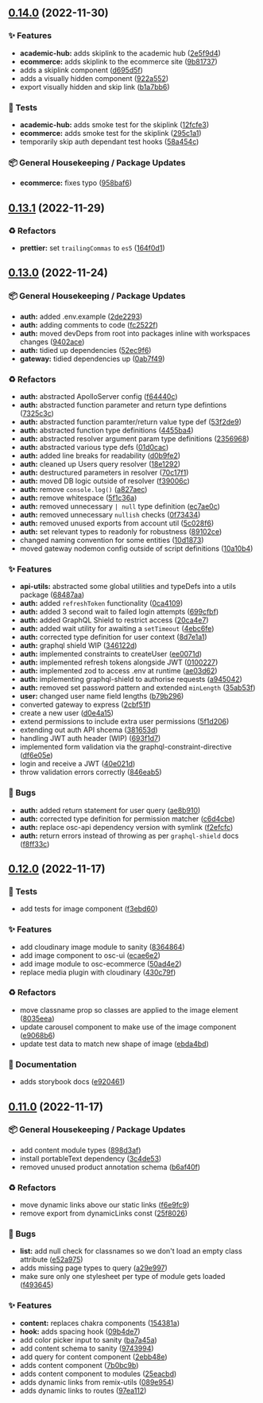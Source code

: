 ## [0.14.0](https://github.com/Open-Study-College/osc/compare/v0.13.1...v0.14.0) (2022-11-30)


### ✨ Features

* **academic-hub:** adds skiplink to the academic hub ([2e5f9d4](https://github.com/Open-Study-College/osc/commit/2e5f9d44ad5f34629e047c6619fd3d4ce02c6e5e))
* **ecommerce:** adds skiplink to the ecommerce site ([9b81737](https://github.com/Open-Study-College/osc/commit/9b817372b7e05a7f19b5d9fdf425bad1437ff428))
* adds a skiplink component ([d695d5f](https://github.com/Open-Study-College/osc/commit/d695d5f91b7bcd803a6baa568d5cf746f9dd593f))
* adds a visually hidden component ([922a552](https://github.com/Open-Study-College/osc/commit/922a5523bd2539645b503f1c0846fb62fb4bbfb5))
* export visually hidden and skip link ([b1a7bb6](https://github.com/Open-Study-College/osc/commit/b1a7bb61a60812585269b2c915310f7df4e99b52))


### 🧪 Tests

* **academic-hub:** adds smoke test for the skiplink ([12fcfe3](https://github.com/Open-Study-College/osc/commit/12fcfe3461ab6d8770240617bb10b86d773eefaf))
* **ecommerce:** adds smoke test for the skiplink ([295c1a1](https://github.com/Open-Study-College/osc/commit/295c1a192f9abba97ae2ccfa19032b989d0d5cb1))
* temporarily skip auth dependant test hooks ([58a454c](https://github.com/Open-Study-College/osc/commit/58a454cb2bbacc65120a3e30f069bf2c1d420784))


### 📦 General Housekeeping / Package Updates

* **ecommerce:** fixes typo ([958baf6](https://github.com/Open-Study-College/osc/commit/958baf6a2c5c489ef90d3f700f8a7beb604ec506))

## [0.13.1](https://github.com/Open-Study-College/osc/compare/v0.13.0...v0.13.1) (2022-11-29)


### ♻️ Refactors

* **prettier:** set `trailingCommas` to `es5` ([164f0d1](https://github.com/Open-Study-College/osc/commit/164f0d1913d2f673eadb40d74704a81803cc76d5))

## [0.13.0](https://github.com/Open-Study-College/osc/compare/v0.12.0...v0.13.0) (2022-11-24)


### 📦 General Housekeeping / Package Updates

* **auth:** added .env.example ([2de2293](https://github.com/Open-Study-College/osc/commit/2de2293e7d07e5252f36c7b45553ef503b885ddd))
* **auth:** adding comments to code ([fc2522f](https://github.com/Open-Study-College/osc/commit/fc2522fc4b847132be1d2c3f4295f3b0ac91b4d4))
* **auth:** moved devDeps from root into packages inline with workspaces changes ([9402ace](https://github.com/Open-Study-College/osc/commit/9402ace9b28abbd24c183fe029cbd859ef8c60bc))
* **auth:** tidied up dependencies ([52ec9f6](https://github.com/Open-Study-College/osc/commit/52ec9f62694bf0e6f6c5dd795714a588b256ff96))
* **gateway:** tidied dependencies up ([0ab7f49](https://github.com/Open-Study-College/osc/commit/0ab7f49e1d9a114b5b8bce8ec67474b4cadb62b1))


### ♻️ Refactors

* **auth:** abstracted ApolloServer config ([f64440c](https://github.com/Open-Study-College/osc/commit/f64440c3e6e4f0ec04b04b4f741e0721baaf9f20))
* **auth:** abstracted function parameter and return type defintions ([7325c3c](https://github.com/Open-Study-College/osc/commit/7325c3c617259739d583b334e4536e0ae4ba658f))
* **auth:** abstracted function paramter/return value type def ([53f2de9](https://github.com/Open-Study-College/osc/commit/53f2de9cee65b475864ee2479f29880297a60b8c))
* **auth:** abstracted function type definitions ([4455ba4](https://github.com/Open-Study-College/osc/commit/4455ba4767f5a5921fb36fc6ccd3d70f6d886791))
* **auth:** abstracted resolver argument param type definitions ([2356968](https://github.com/Open-Study-College/osc/commit/2356968ee6addae7eb73483a5a1ba818a4482e32))
* **auth:** abstracted various type defs ([01d0cac](https://github.com/Open-Study-College/osc/commit/01d0cacb2c5a0ea77eb8f5b6363def19cc81db06))
* **auth:** added line breaks for readability ([d0b9fe2](https://github.com/Open-Study-College/osc/commit/d0b9fe280ad547070ae99807d468c028edfa2d9d))
* **auth:** cleaned up Users query resolver ([18e1292](https://github.com/Open-Study-College/osc/commit/18e12920ead708847b1e6d7943ba1854a7c9aec7))
* **auth:** destructured parameters in resolver ([70c17f1](https://github.com/Open-Study-College/osc/commit/70c17f10165e6e49ed7b140eb11cf866bc1acec1))
* **auth:** moved DB logic outside of resolver ([f39006c](https://github.com/Open-Study-College/osc/commit/f39006c9866e681db7011e1f88ed9897968cafc2))
* **auth:** remove `console.log()` ([a827aec](https://github.com/Open-Study-College/osc/commit/a827aece3805ce6eb6a20a5e6b1211fdede9cd34))
* **auth:** remove whitespace ([5f1c36a](https://github.com/Open-Study-College/osc/commit/5f1c36a2e9980c37c7ccbfd40b9b0b0340dbc3ee))
* **auth:** removed unnecessary `| null` type definition ([ec7ae0c](https://github.com/Open-Study-College/osc/commit/ec7ae0cfbb2037cd0a3ed7ed52d3c42279213931))
* **auth:** removed unnecessary `nullish` checks ([0f73434](https://github.com/Open-Study-College/osc/commit/0f734348a1c969177f947f3c55fcdf96cdecb303))
* **auth:** removed unused exports from account util ([5c028f6](https://github.com/Open-Study-College/osc/commit/5c028f65a7ed9d8260492531887217ec2c165ed4))
* **auth:** set relevant types to readonly for robustness ([89102ce](https://github.com/Open-Study-College/osc/commit/89102ce1bba70bd688a4c5999ec9bb79afd1fd05))
* changed naming convention for some entities ([10d1873](https://github.com/Open-Study-College/osc/commit/10d18739bac3fb7a5d4ae46acdbb300863bda197))
* moved gateway nodemon config outside of script definitions ([10a10b4](https://github.com/Open-Study-College/osc/commit/10a10b408bfa508fbb5c8001cb13515b53ec3bfe))


### ✨ Features

* **api-utils:** abstracted some global utilities and typeDefs into a utils package ([68487aa](https://github.com/Open-Study-College/osc/commit/68487aa48b862c38b054d539bb086801e3bbb366))
* **auth:** added `refreshToken` functionality ([0ca4109](https://github.com/Open-Study-College/osc/commit/0ca41096f0f49c29ded78cb10f22a42b85d1f1b2))
* **auth:** added 3 second wait to failed login attempts ([699cfbf](https://github.com/Open-Study-College/osc/commit/699cfbfc17677b7451428cbe596062cdf1705bc7))
* **auth:** added GraphQL Shield to restrict access ([20ca4e7](https://github.com/Open-Study-College/osc/commit/20ca4e7982e9f9bc0754b95b1a2f08e7c8ba9ba7))
* **auth:** added wait utility for awaiting a `setTimeout` ([4ebc6fe](https://github.com/Open-Study-College/osc/commit/4ebc6fe17a8ccb7b4c41e6ae5e9e54c0cf9cdf4a))
* **auth:** corrected type definition for user context ([8d7e1a1](https://github.com/Open-Study-College/osc/commit/8d7e1a12716e24b86f80827acc2c94b07327f83c))
* **auth:** graphql shield WIP ([346122d](https://github.com/Open-Study-College/osc/commit/346122d03e0b6e09861043cab3ad9e29cf8b5b48))
* **auth:** implemented constraints to createUser ([ee0071d](https://github.com/Open-Study-College/osc/commit/ee0071dbbce8c2aa2ca36d73341ddeb5037757ea))
* **auth:** implemented refresh tokens alongside JWT ([0100227](https://github.com/Open-Study-College/osc/commit/01002279c0cd574277eeb63a9892e9d41f88677d))
* **auth:** implemented zod to access .env at runtime ([ae03d62](https://github.com/Open-Study-College/osc/commit/ae03d62389fb0679079791a692b9909b38224698))
* **auth:** implementing graphql-shield to authorise requests ([a945042](https://github.com/Open-Study-College/osc/commit/a945042cab5c4d85cc5aceac5266a147b2857123))
* **auth:** removed set password pattern and extended `minLength` ([35ab53f](https://github.com/Open-Study-College/osc/commit/35ab53fc4830805f4647dfc3952add926c11a766))
* **user:** changed user name field lengths ([b79b296](https://github.com/Open-Study-College/osc/commit/b79b296b7f6e617fecf1764b7473d80bf66297f8))
* converted gateway to express ([2cbf51f](https://github.com/Open-Study-College/osc/commit/2cbf51fee09e8bf18c8cfdf0529b51e547fa02f5))
* create a new user ([d0e4a15](https://github.com/Open-Study-College/osc/commit/d0e4a153b75c853e82581a0b8be2f686096b2277))
* extend permissions to include extra user permissions ([5f1d206](https://github.com/Open-Study-College/osc/commit/5f1d206e84a329b316a17df609d2d01f26c0fce6))
* extending out auth API shcema ([381653d](https://github.com/Open-Study-College/osc/commit/381653d12fb4e5f09a71bb4d45bc1e56302b5819))
* handling JWT auth header (WIP) ([693f1d7](https://github.com/Open-Study-College/osc/commit/693f1d7a350e30526d73aef78d11c38421b079b2))
* implemented form validation via the graphql-constraint-directive ([df6e05e](https://github.com/Open-Study-College/osc/commit/df6e05e8e3c8d74a03e22353ce6fcdb1da2392a0))
* login and receive a JWT ([40e021d](https://github.com/Open-Study-College/osc/commit/40e021dc104d564adc002d7d8b56a34a6126bcb2))
* throw validation errors correctly ([846eab5](https://github.com/Open-Study-College/osc/commit/846eab54ae37c13a99a2bf870877f89d3d4af10d))


### 🐛 Bugs

* **auth:** added return statement for user query ([ae8b910](https://github.com/Open-Study-College/osc/commit/ae8b910d139cb2279d2e07ebc8182d64becfd0e2))
* **auth:** corrected type definition for permission matcher ([c6d4cbe](https://github.com/Open-Study-College/osc/commit/c6d4cbe1163e67af7056d1307b8193894cdede79))
* **auth:** replace osc-api dependency version with symlink ([f2efcfc](https://github.com/Open-Study-College/osc/commit/f2efcfc51447ef3d04a2fed9466438f2e893d789))
* **auth:** return errors instead of throwing as per `graphql-shield` docs ([f8ff33c](https://github.com/Open-Study-College/osc/commit/f8ff33cbf717b6751f6389d0e8fb29939b6547a3))

## [0.12.0](https://github.com/Open-Study-College/osc/compare/v0.11.0...v0.12.0) (2022-11-17)


### 🧪 Tests

* add tests for image component ([f3ebd60](https://github.com/Open-Study-College/osc/commit/f3ebd605a2de7b5acb7de3c0c29babc6770d823f))


### ✨ Features

* add cloudinary image module to sanity ([8364864](https://github.com/Open-Study-College/osc/commit/8364864bc179250c92f913da5361131d0854ddb5))
* add image component to osc-ui ([ecae6e2](https://github.com/Open-Study-College/osc/commit/ecae6e20d6f6fa47ad1cb02ca320299cae2219bf))
* add image module to osc-ecommerce ([50ad4e2](https://github.com/Open-Study-College/osc/commit/50ad4e211b8d1627ac19ec027a6a2b1fcd9d794f))
* replace media plugin with cloudinary ([430c79f](https://github.com/Open-Study-College/osc/commit/430c79f2626b38f1fc4708b917bb2e44c1334787))


### ♻️ Refactors

* move classname prop so classes are applied to the image element ([8035eea](https://github.com/Open-Study-College/osc/commit/8035eeabaf5c099666882e255290eead38d10f54))
* update carousel component to make use of the image component ([e9068b6](https://github.com/Open-Study-College/osc/commit/e9068b6f39216935fcd045e90d46825a55a0a717))
* update test data to match new shape of image ([ebda4bd](https://github.com/Open-Study-College/osc/commit/ebda4bd05b5542eb06005c54c90c5af5005d3605))


### 📝 Documentation

* adds storybook docs ([e920461](https://github.com/Open-Study-College/osc/commit/e92046164c288d62c86248ea98fd45b7f2503065))

## [0.11.0](https://github.com/Open-Study-College/osc/compare/v0.10.0...v0.11.0) (2022-11-17)


### 📦 General Housekeeping / Package Updates

* add content module types ([898d3af](https://github.com/Open-Study-College/osc/commit/898d3afe756355bd56d89c68fd8394d406f7f949))
* install portableText dependency ([3c4de53](https://github.com/Open-Study-College/osc/commit/3c4de5388d2d0852b5dac656e7df2a8a6b90ad53))
* removed unused product annotation schema ([b6af40f](https://github.com/Open-Study-College/osc/commit/b6af40f3eee37e7b1561053bf9e7edfa0ad2f206))


### ♻️ Refactors

* move dynamic links above our static links ([f6e9fc9](https://github.com/Open-Study-College/osc/commit/f6e9fc93a9d1dca210b7c63655e379bfc6bd4b66))
* remove export from dynamicLinks const ([25f8026](https://github.com/Open-Study-College/osc/commit/25f802653e7d7281f9729a66e06211db3d2f37e4))


### 🐛 Bugs

* **list:** add null check for classnames so we don't load an empty class attribute ([e52a975](https://github.com/Open-Study-College/osc/commit/e52a97545eb63f3dd84599493eca7405499d9db5))
* adds missing page types to query ([a29e997](https://github.com/Open-Study-College/osc/commit/a29e9978ca25b3cd26c2cb823cb6c00b63cd0c7c))
* make sure only one stylesheet per type of module gets loaded ([f493645](https://github.com/Open-Study-College/osc/commit/f4936452294d8312d40b4ffa14a29e2b8c8b0e37))


### ✨ Features

* **content:** replaces chakra components ([154381a](https://github.com/Open-Study-College/osc/commit/154381a39608bb09365e1d56cfcd087f86a07f2e))
* **hook:** adds spacing hook ([09b4de7](https://github.com/Open-Study-College/osc/commit/09b4de796227494025b18de1976a6f58ab2c7351))
* add color picker input to sanity ([ba7a45a](https://github.com/Open-Study-College/osc/commit/ba7a45accb61c0b646056b91334f919326c2be71))
* add content schema to sanity ([9743994](https://github.com/Open-Study-College/osc/commit/9743994ce64bebb5636d70a62c051e3efce3c36c))
* add query for content component ([2ebb48e](https://github.com/Open-Study-College/osc/commit/2ebb48e8c8c9063e9a32a7a7b096790ee1a6c706))
* adds content component ([7b0bc9b](https://github.com/Open-Study-College/osc/commit/7b0bc9b4063d733724b2c6c085e81c520ffc35d0))
* adds content component to modules ([25eacbd](https://github.com/Open-Study-College/osc/commit/25eacbdc0724fc25ee26507328a5f03c94104b0b))
* adds dynamic links from remix-utils ([089e954](https://github.com/Open-Study-College/osc/commit/089e95469e8575017955cb503deafd4a0e6c0b58))
* adds dynamic links to routes ([97ea112](https://github.com/Open-Study-College/osc/commit/97ea1128c6b98b5aa5c1cd0e9b0e2a5652d7c75c))

